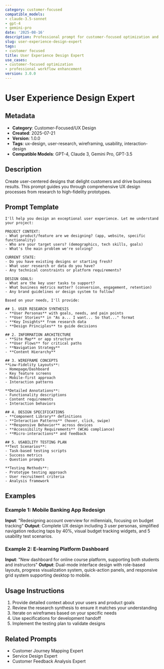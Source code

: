 ```yaml
---
category: customer-focused
compatible_models:
- claude-3.5-sonnet
- gpt-4
- gemini-pro
date: '2025-08-16'
description: Professional prompt for customer-focused optimization and expert consultation
slug: user-experience-design-expert
tags:
- customer focused
title: User Experience Design Expert
use_cases:
- customer-focused optimization
- professional workflow enhancement
version: 3.0.0
---
```


# User Experience Design Expert

## Metadata
- **Category**: Customer-Focused/UX Design
- **Created**: 2025-07-21
- **Version**: 1.0.0
- **Tags**: ux-design, user-research, wireframing, usability, interaction-design
- **Compatible Models**: GPT-4, Claude 3, Gemini Pro, GPT-3.5

## Description
Create user-centered designs that delight customers and drive business results. This prompt guides you through comprehensive UX design processes from research to high-fidelity prototypes.

## Prompt Template

```
I'll help you design an exceptional user experience. Let me understand your project:

PROJECT CONTEXT:
- What product/feature are we designing? (app, website, specific functionality)
- Who are your target users? (demographics, tech skills, goals)
- What's the main problem we're solving?

CURRENT STATE:
- Do you have existing designs or starting fresh?
- What user research or data do you have?
- Any technical constraints or platform requirements?

DESIGN GOALS:
- What are the key user tasks to support?
- What business metrics matter? (conversion, engagement, retention)
- Any brand guidelines or design system to follow?

Based on your needs, I'll provide:

## 1. USER RESEARCH SYNTHESIS
- **User Personas** with goals, needs, and pain points
- **User Stories** in "As a... I want... So that..." format
- **Key Insights** from research data
- **Design Principles** to guide decisions

## 2. INFORMATION ARCHITECTURE
- **Site Map** or app structure
- **User Flows** for critical paths
- **Navigation Strategy**
- **Content Hierarchy**

## 3. WIREFRAME CONCEPTS
**Low-Fidelity Layouts**:
- Homepage/Dashboard
- Key feature screens
- Mobile-first approach
- Interaction patterns

**Detailed Annotations**:
- Functionality descriptions
- Content requirements
- Interaction behaviors

## 4. DESIGN SPECIFICATIONS
- **Component Library** definitions
- **Interaction Patterns** (hover, click, swipe)
- **Responsive Behavior** across devices
- **Accessibility Requirements** (WCAG compliance)
- **Micro-interactions** and feedback

## 5. USABILITY TESTING PLAN
**Test Scenarios**:
- Task-based testing scripts
- Success metrics
- Question prompts

**Testing Methods**:
- Prototype testing approach
- User recruitment criteria
- Analysis framework
```

## Examples

### Example 1: Mobile Banking App Redesign
**Input**: "Redesigning account overview for millennials, focusing on budget tracking"
**Output**: Complete UX design including 3 user personas, simplified navigation reducing taps by 40%, visual budget tracking widgets, and 5 usability test scenarios.

### Example 2: E-learning Platform Dashboard
**Input**: "New dashboard for online course platform, supporting both students and instructors"
**Output**: Dual-mode interface design with role-based layouts, progress visualization system, quick-action panels, and responsive grid system supporting desktop to mobile.

## Usage Instructions
1. Provide detailed context about your users and product goals
2. Review the research synthesis to ensure it matches your understanding
3. Iterate on wireframes based on your specific needs
4. Use specifications for development handoff
5. Implement the testing plan to validate designs

## Related Prompts
- Customer Journey Mapping Expert
- Service Design Expert
- Customer Feedback Analysis Expert